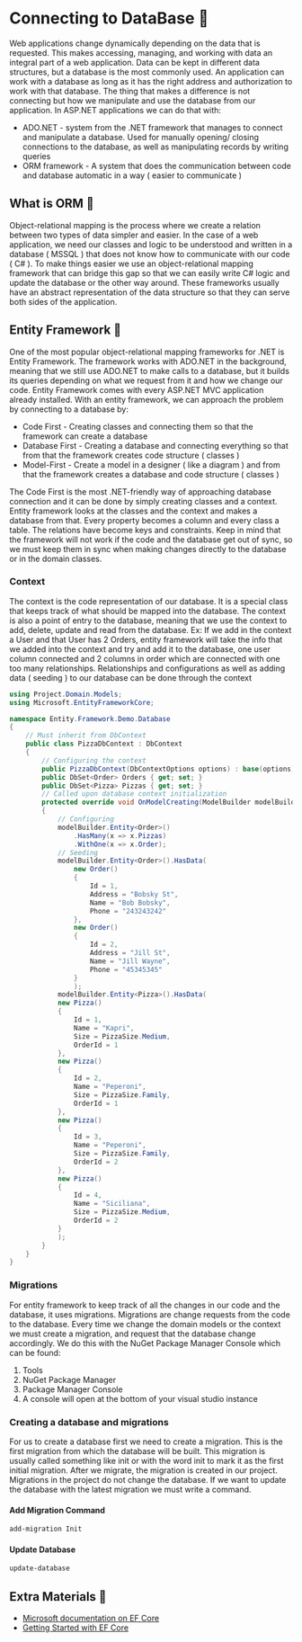 # Connecting to DataBase 🥞

Web applications change dynamically depending on the data that is requested. This makes accessing, managing, and working with data an integral part of a web application. Data can be kept in different data structures, but a database is the most commonly used. An application can work with a database as long as it has the right address and authorization to work with that database. The thing that makes a difference is not connecting but how we manipulate and use the database from our application. In ASP.NET applications we can do that with:

* ADO.NET - system from the .NET framework that manages to connect and manipulate a database. Used for manually opening/ closing connections to the database, as well as manipulating records by writing queries
* ORM framework -  A system that does the communication between code and database automatic in a way ( easier to communicate )

## What is ORM  🔹

Object-relational mapping is the process where we create a relation between two types of data simpler and easier. In the case of a web application, we need our classes and logic to be understood and written in a database ( MSSQL ) that does not know how to communicate with our code ( C# ). To make things easier we use an object-relational mapping framework that can bridge this gap so that we can easily write C# logic and update the database or the other way around. These frameworks usually have an abstract representation of the data structure so that they can serve both sides of the application.

## Entity Framework 🔹

One of the most popular object-relational mapping frameworks for .NET is Entity Framework. The framework works with ADO.NET in the background, meaning that we still use ADO.NET to make calls to a database, but it builds its queries depending on what we request from it and how we change our code. Entity Framework comes with every ASP.NET MVC application already installed.  With an entity framework, we can approach the problem by connecting to a database by:

* Code First - Creating classes and connecting them so that the framework can create a database
* Database First - Creating a database and connecting everything so that from that the framework creates code structure ( classes )
* Model-First - Create a model in a designer ( like a diagram ) and from that the framework creates a database and code structure ( classes )

The Code First is the most .NET-friendly way of approaching database connection and it can be done by simply creating classes and a context. Entity framework looks at the classes and the context and makes a database from that. Every property becomes a column and every class a table. The relations have become keys and constraints. Keep in mind that the framework will not work if the code and the database get out of sync, so we must keep them in sync when making changes directly to the database or in the domain classes.

### Context

The context is the code representation of our database. It is a special class that keeps track of what should be mapped into the database. The context is also a point of entry to the database, meaning that we use the context to add, delete, update and read from the database. Ex: If we add in the context a User and that User has 2 Orders, entity framework will take the info that we added into the context and try and add it to the database, one user column connected and 2 columns in order which are connected with one too many relationships. Relationships and configurations as well as adding data ( seeding ) to our database can be done through the context

```csharp
using Project.Domain.Models;
using Microsoft.EntityFrameworkCore;

namespace Entity.Framework.Demo.Database
{
    // Must inherit from DbContext
    public class PizzaDbContext : DbContext
    {
        // Configuring the context
        public PizzaDbContext(DbContextOptions options) : base(options){}
        public DbSet<Order> Orders { get; set; }
        public DbSet<Pizza> Pizzas { get; set; }
        // Called upon database context initialization
        protected override void OnModelCreating(ModelBuilder modelBuilder)
        {
            // Configuring
            modelBuilder.Entity<Order>()
                .HasMany(x => x.Pizzas)
                .WithOne(x => x.Order);
            // Seeding
            modelBuilder.Entity<Order>().HasData(
                new Order()
                {
                    Id = 1,
                    Address = "Bobsky St",
                    Name = "Bob Bobsky",
                    Phone = "243243242"
                },
                new Order()
                {
                    Id = 2,
                    Address = "Jill St",
                    Name = "Jill Wayne",
                    Phone = "45345345"
                }
                );
            modelBuilder.Entity<Pizza>().HasData(
            new Pizza()
            {
                Id = 1,
                Name = "Kapri",
                Size = PizzaSize.Medium,
                OrderId = 1
            },
            new Pizza()
            {
                Id = 2,
                Name = "Peperoni",
                Size = PizzaSize.Family,
                OrderId = 1
            },
            new Pizza()
            {
                Id = 3,
                Name = "Peperoni",
                Size = PizzaSize.Family,
                OrderId = 2
            },
            new Pizza()
            {
                Id = 4,
                Name = "Siciliana",
                Size = PizzaSize.Medium,
                OrderId = 2
            }
            );
        }
    }
}

```

### Migrations

For entity framework to keep track of all the changes in our code and the database, it uses migrations. Migrations are change requests from the code to the database. Every time we change the domain models or the context we must create a migration, and request that the database change accordingly. We do this with the NuGet Package Manager Console which can be found:

1. Tools
2. NuGet Package Manager
3. Package Manager Console
4. A console will open at the bottom of your visual studio instance

### Creating a database and migrations

For us to create a database first we need to create a migration. This is the first migration from which the database will be built. This migration is usually called something like init or with the word init to mark it as the first initial migration. After we migrate, the migration is created in our project. Migrations in the project do not change the database. If we want to update the database with the latest migration we must write a command.

#### Add Migration Command

```cmd
add-migration Init
```

#### Update Database

```cmd
update-database
```

## Extra Materials 📘

* [Microsoft documentation on EF Core](https://docs.microsoft.com/en-us/ef/core/)
* [Getting Started with EF Core](https://www.learnentityframeworkcore.com/walkthroughs/aspnetcore-application)